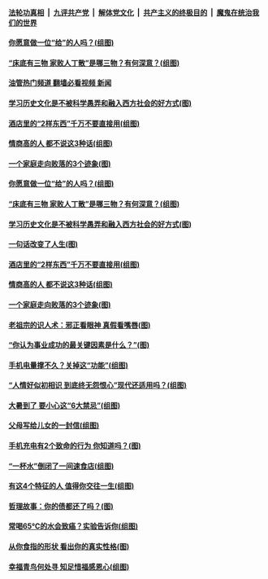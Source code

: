 ####  [法轮功真相](../../../../basic/blob/master/README.md?t=07251231) &nbsp;|&nbsp; [九评共产党](../../../../9ping.md/blob/master/README.md?t=07251231) &nbsp;|&nbsp; [解体党文化](../../../../jtdwh.md/blob/master/README.md?t=07251231)  &nbsp;|&nbsp; [共产主义的终极目的](../../../../gczydzjmd.md/blob/master/README.md?t=07251231) &nbsp;|&nbsp; [魔鬼在统治我们的世界](../../../../mgztzwmdsj.md/blob/master/README.md?t=07251231) 

#### [你愿意做一位“给”的人吗？(组图)](../pages/p8/1012376.md?t=07251231) 

#### [“床底有三物 家败人丁散”是哪三物？有何深意？(组图)](../pages/p8/1012397.md?t=07251231) 

#### [油管热门频道 翻墙必看视频 新闻](http://45.76.130.85:81/youtube.html?07251231)

#### [学习历史文化是不被科学愚弄和融入西方社会的好方式(图)](../pages/p8/1012458.md?t=07251231) 

#### [酒店里的“2样东西”千万不要直接用(组图)](../pages/p8/1012464.md?t=07251231) 

#### [情商高的人 都不说这3种话(组图)](../pages/p8/1012455.md?t=07251231) 

#### [一个家庭走向败落的3个迹象(图)](../pages/p8/1012193.md?t=07251231) 

#### [你愿意做一位“给”的人吗？(组图)](../pages/p8/1012376.md?t=07251231) 

#### [“床底有三物 家败人丁散”是哪三物？有何深意？(组图)](../pages/p8/1012397.md?t=07251231) 

#### [学习历史文化是不被科学愚弄和融入西方社会的好方式(图)](../pages/p8/1012458.md?t=07251231) 

#### [一句话改变了人生(图)](../pages/p8/1012531.md?t=07251231) 

#### [酒店里的“2样东西”千万不要直接用(组图)](../pages/p8/1012464.md?t=07251231) 

#### [情商高的人 都不说这3种话(组图)](../pages/p8/1012455.md?t=07251231) 

#### [一个家庭走向败落的3个迹象(图)](../pages/p8/1012193.md?t=07251231) 

#### [老祖宗的识人术：邪正看眼神 真假看嘴唇(图)](../pages/p8/1012262.md?t=07251231) 

#### [“你认为事业成功的最关键因素是什么？”(图)](../pages/p8/1012338.md?t=07251231) 

#### [手机电量撑不久？关掉这“功能”(组图)](../pages/p8/1012402.md?t=07251231) 

#### [“人情好似初相识 到底终无怨恨心”现代还适用吗？(组图)](../pages/p8/1012171.md?t=07251231) 

#### [大暑到了 要小心这“6大禁忌”(组图)](../pages/p8/1012218.md?t=07251231) 

#### [父母写给儿女的一封信(组图)](../pages/p8/1012216.md?t=07251231) 

#### [手机充电有2个致命的行为 你知道吗？(图)](../pages/p8/1012222.md?t=07251231) 

#### [“一杯水”倒闭了一间速食店(组图)](../pages/p8/1012174.md?t=07251231) 

#### [有这4个特征的人 值得你交往一生(组图)](../pages/p8/1010843.md?t=07251231) 

#### [哲理故事：你的债都还了吗？(图)](../pages/p8/1012191.md?t=07251231) 

#### [常喝65℃的水会致癌？实验告诉你(组图)](../pages/p8/1010932.md?t=07251231) 

#### [从你食指的形状 看出你的真实性格(图)](../pages/p8/1012186.md?t=07251231) 

#### [幸福青鸟何处寻 知足惜福感恩心(组图)](../pages/p8/1010222.md?t=07251231) 

<img src='http://gfw-breaker.win/goodnews/indexes/p8.md' width='0px' height='0px'/>
